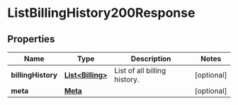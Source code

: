 

# ListBillingHistory200Response


## Properties

| Name | Type | Description | Notes |
|------------ | ------------- | ------------- | -------------|
|**billingHistory** | [**List&lt;Billing&gt;**](Billing.md) | List of all billing history. |  [optional] |
|**meta** | [**Meta**](Meta.md) |  |  [optional] |



